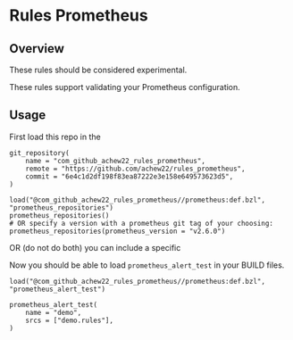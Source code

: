 # Rules Prometheus

## Overview

These rules should be considered experimental.

These rules support validating your Prometheus configuration. 

## Usage

First load this repo in the 

```
git_repository(
    name = "com_github_achew22_rules_prometheus",
    remote = "https://github.com/achew22/rules_prometheus",
    commit = "6e4c1d2df198f83ea87222e3e158e649573623d5",
)

load("@com_github_achew22_rules_prometheus//prometheus:def.bzl", "prometheus_repositories")
prometheus_repositories()
# OR specify a version with a prometheus git tag of your choosing:
prometheus_repositories(prometheus_version = "v2.6.0")
```

OR (do not do both) you can include a specific 

Now you should be able to load `prometheus_alert_test` in your BUILD files.

```
load("@com_github_achew22_rules_prometheus//prometheus:def.bzl", "prometheus_alert_test")

prometheus_alert_test(
    name = "demo",
    srcs = ["demo.rules"],
)
```
